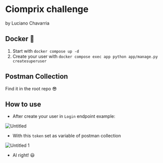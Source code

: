 # Ciomprix challenge

by Luciano Chavarria

## Docker 🐋

1. Start with `docker compose up -d`
2. Create your user with `docker compose exec app python app/manage.py createsuperuser`

## Postman Collection

Find it in the root repo 😎

## How to use

- After create your user in `Login` endpoint example:

![Untitled](https://user-images.githubusercontent.com/62488915/230797737-80e77e83-7f3e-475f-900f-ea796b829b9e.png)

- With this `token` set as variable of postman collection

![Untitled 1](https://user-images.githubusercontent.com/62488915/230797735-cfa469b8-f0c0-4033-938b-a85c4ce8f742.png)

- Al right! 😃
